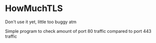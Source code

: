 # HowMuchTLS
Don't use it yet, little too buggy atm

Simple program to check amount of port 80 traffic compared to port 443 traffic
